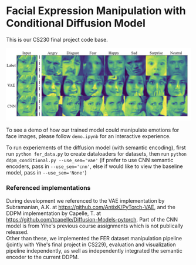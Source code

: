 # Facial Expression Manipulation with Conditional Diffusion Model

This is our CS230 final project code base. 

![Output Image](output_img.png)

To see a demo of how our trained model could manipulate emotions for face images, please follow `demo.ipynb` for an interactive experience.  

To run experiements of the diffusion model (with semantic encoding), first run `python fer_data.py` to create dataloaders for datasets, then run `python ddpm_conditional.py --use_sem='vae'` (if prefer to use CNN semantic encoders, pass in `--use_sem='cnn'`, else if would like to view the baseline model, pass in `--use_sem='None'`)

### Referenced implementations
During development we referenced to the VAE implementation by Subramanian, A.K. at https://github.com/AntixK/PyTorch-VAE, and the DDPM implementation by Capelle, T. at https://github.com/tcapelle/Diffusion-Models-pytorch. Part of the CNN model is from Yihe's previous course assignments which is not publically released.  
Other than these, we implemented the FER dataset manipulation pipeline (jointly with Yihe's final project in CS229), evaluation and visualization pipeline independently, as well as independently integrated the semantic encoder to the current DDPM. 
